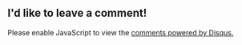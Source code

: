 ## I'd like to leave a comment!
<div id="disqus_thread"></div>
<script>
var disqus_config = function () {
this.page.url = "https://austinhuang.me/disqus.html";
this.page.identifier = "index";
};
(function() {
var d = document, s = d.createElement('script');
s.src = 'https://0131.disqus.com/embed.js';
s.setAttribute('data-timestamp', +new Date());
(d.head || d.body).appendChild(s);
})();
</script>
<noscript>Please enable JavaScript to view the <a href="https://disqus.com/?ref_noscript">comments powered by Disqus.</a></noscript>
